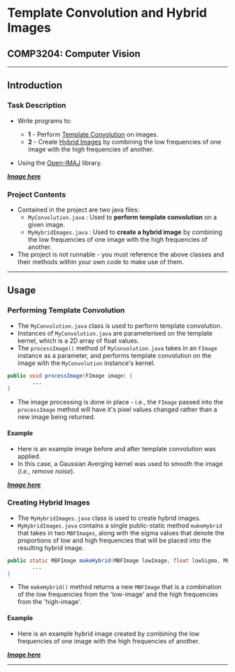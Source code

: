 # Template Convolution and Hybrid Images
## COMP3204: Computer Vision
---
## Introduction

### Task Description

- Write programs to:
  - **1** - Perform [Template Convolution](http://comp3204.ecs.soton.ac.uk/cw/template_convolution_4th_edition.pdf) on images.
  - **2** - Create [Hybrid Images](https://stanford.edu/class/ee367/reading/OlivaTorralb_Hybrid_Siggraph06.pdf) by combining the low frequencies of one image with the high frequencies of another.

- Using the [Open-IMAJ](http://openimaj.org/) library.

**<u>*Image here*</u>**

### Project Contents

- Contained in the project are two java files:
  - `MyConvolution.java` : Used to **perform template convolution** on a given image.
  - `MyHybridImages.java` : Used to **create a hybrid image** by combining the low frequencies of one image with the high frequencies of another.
- The project is not runnable - you must reference the above classes and their methods within your own code to make use of them.

---
## Usage

### Performing Template Convolution

- The `MyConvolution.java` class is used to perform template convolution.
- Instances of `MyConvolution.java` are parameterised on the template kernel, which is a 2D array of float values.
- The `processImage()` method of `MyConvolution.java` takes in an `FImage` instance as a parameter, and performs template convolution on the image with the `MyConvolution` instance's kernel.

```java
public void processImage(FImage image) {
        ...
}
```

- The image processing is done in place - i.e., the `FImage` passed into the `processImage` method will have it's pixel values changed rather than a new image being returned.

#### Example

- Here is an example image before and after template convolution was applied.
- In this case, a Gaussian Averging kernel was used to smooth the image (*i.e., remove noise*).

**<u>*Image here*</u>**

### Creating Hybrid Images

- The `MyHybridImages.java` class is used to create hybrid images.
- `MyHybridImages.java` contains a single public-static method `makeHybrid` that takes in two `MBFImages`, along with the sigma values that denote the proportions of low and high frequencies that will be placed into the resulting hybrid image.

```java
public static MBFImage makeHybrid(MBFImage lowImage, float lowSigma, MBFImage highImage, float highSigma) {
        ...
}
```

- The `makeHybrid()` method returns a new `MBFImage` that is a combination of the low frequencies from the 'low-image' and the high frequencies from the 'high-image'.

#### Example

- Here is an example hybrid image created by combining the low frequencies of one image with the high frequencies of another.

**<u>*Image here*</u>**

---
